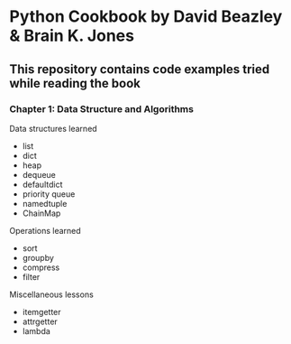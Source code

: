 # Python Cookbook by David Beazley & Brain K. Jones

## This repository contains code examples tried while reading the book

### Chapter 1: Data Structure and Algorithms
Data structures learned
* list
* dict
* heap
* dequeue
* defaultdict
* priority queue
* namedtuple
* ChainMap

Operations learned
* sort
* groupby
* compress
* filter

Miscellaneous lessons
* itemgetter
* attrgetter
* lambda
